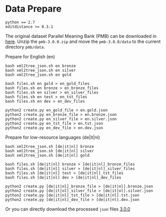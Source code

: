 # Data Prepare

```
python == 2.7
editdistance >= 0.3.1
```
The original dataset Parallel Meaning Bank (PMB) can be downloaded in [here](https://pmb.let.rug.nl/data.php). Unzip the `pmb-3.0.0.zip` and move the `pmb-3.0.0/data` to the current directory `pmb/data`.

Prepare for English (en)
```
bash xml2tree_json.sh en bronze
bash xml2tree_json.sh en silver
bash xml2tree_json.sh en gold

bash files.sh en gold > en_gold_files
bash files.sh en bronze > en_bronze_files
bash files.sh en silver > en_silver_files
bash files.sh en test > en_tst_files
bash files.sh en dev > en_dev_files

python2 create.py en_gold_file > en.gold.json
python2 create.py en_bronze_file > en.bronze.json
python2 create.py en_silver_file > en.silver.json
python2 create.py en_tst_file > en.tst.json
python2 create.py en_dev_file > en.dev.json
```

Prepare for low-resource languages (de|it|nl)

```
bash xml2tree_json.sh [de|it|nl] bronze
bash xml2tree_json.sh [de|it|nl] silver
bash xml2tree_json.sh [de|it|nl] gold

bash files.sh [de|it|nl] bronze > [de|it|nl]_bronze_files
bash files.sh [de|it|nl] silver > [de|it|nl]_silver_files
bash files.sh [de|it|nl] test > [de|it|nl]_tst_files
bash files.sh [de|it|nl] dev > [de|it|nl]_dev_files

python2 create.py [de|it|nl]_bronze_file > [de|it|nl].bronze.json
python2 create.py [de|it|nl]_silver_file > [de|it|nl].silver.json
python2 create.py [de|it|nl]_tst_file > [de|it|nl].tst.json
python2 create.py [de|it|nl]_dev_file > [de|it|nl].dev.json
```

Or you can directly download the processed `json` files [3.0.0](https://drive.google.com/drive/folders/1sDCs8f-bZUf1SvDIllzxZoMikpxtwH6c?usp=sharing)
